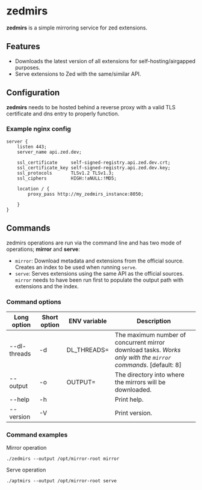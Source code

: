 # zedmirs

**zedmirs** is a simple mirroring service for zed extensions. 

## Features

* Downloads the latest version of all extensions for self-hosting/airgapped purposes.
* Serve extensions to Zed with the same/similar API.

## Configuration

**zedmirs** needs to be hosted behind a reverse proxy with a valid TLS certificate and dns entry to properly function. 

### Example nginx config
```nginx
server {
    listen 443;
    server_name api.zed.dev;

    ssl_certificate     self-signed-registry.api.zed.dev.crt;
    ssl_certificate_key self-signed-registry.api.zed.dev.key;
    ssl_protocols       TLSv1.2 TLSv1.3;
    ssl_ciphers         HIGH:!aNULL:!MD5;
    
    location / {
        proxy_pass http://my_zedmirs_instance:8050;

    }
} 
```

## Commands

zedmirs operations are run via the command line and has two mode of operations; **mirror** and **serve**:


* `mirror`: Download metadata and extensions from the official source. Creates an index to be used when running `serve`.
* `serve`: Serves extensions using the same API as the official sources. `mirror` needs to have been run first to populate the output path with extensions and the index.

### Command options

| Long option    | Short option | ENV variable  | Description |
| ---------------| ------------ | ------------- | ----------- |
| --dl-threads   | -d           | DL_THREADS=   | The maximum number of concurrent mirror download tasks. *Works only with the `mirror` commands*. [default: 8] |
| --output       | -o           | OUTPUT=       | The directory into where the mirrors will be downloaded. |
| --help         | -h           |               | Print help. |
| --version      | -V           |               | Print version. |

### Command examples

Mirror operation
```
./zedmirs --output /opt/mirror-root mirror
```

Serve operation
```
./aptmirs --output /opt/mirror-root serve
```
